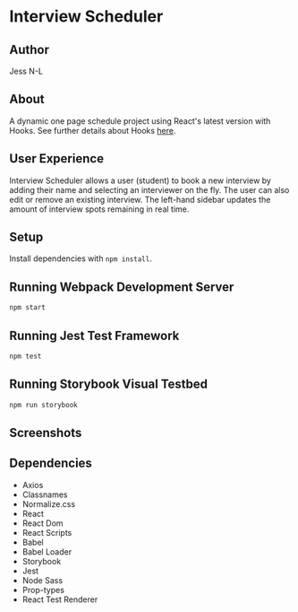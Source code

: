 # Interview Scheduler

## Author

Jess N-L

## About

A dynamic one page schedule project using React's latest version with Hooks. See further details about Hooks [here](https://reactjs.org/docs/hooks-intro.html).


## User Experience

Interview Scheduler allows a user (student) to book a new interview by adding their name and selecting an interviewer on the fly. The user can also edit or remove an existing interview. The left-hand sidebar updates the amount of interview spots remaining in real time.

## Setup

Install dependencies with `npm install`.

## Running Webpack Development Server

```sh
npm start
```

## Running Jest Test Framework

```sh
npm test
```

## Running Storybook Visual Testbed

```sh
npm run storybook
```

## Screenshots

## Dependencies

- Axios
- Classnames
- Normalize.css
- React
- React Dom
- React Scripts
- Babel
- Babel Loader
- Storybook
- Jest
- Node Sass
- Prop-types
- React Test Renderer